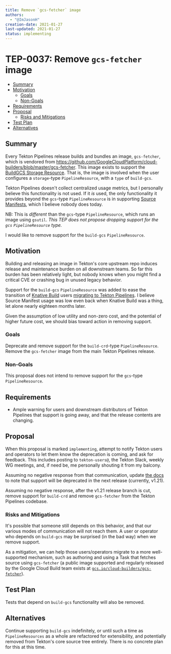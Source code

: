 ```yaml
---
title: Remove `gcs-fetcher` image
authors:
  - "@ImJasonH"
creation-date: 2021-01-27
last-updated: 2021-01-27
status: implementing
---
```


# TEP-0037: Remove `gcs-fetcher` image

<!-- toc -->
- [Summary](#summary)
- [Motivation](#motivation)
  - [Goals](#goals)
  - [Non-Goals](#non-goals)
- [Requirements](#requirements)
- [Proposal](#proposal)
  - [Risks and Mitigations](#risks-and-mitigations)
- [Test Plan](#test-plan)
- [Alternatives](#alternatives)
<!-- /toc -->

## Summary

Every Tekton Pipelines release builds and bundles an image, `gcs-fetcher`, which is vendored from https://github.com/GoogleCloudPlatform/cloud-builders/blob/master/gcs-fetcher. This image exists to support the [BuildGCS Storage Resource](https://github.com/tektoncd/pipeline/blob/main/docs/resources.md#buildgcs-storage-resource). That is, the image is involved when the user configures a `storage`-type `PipelineResource`, with a `type` of `build-gcs`.

Tekton Pipelines doesn't collect centralized usage metrics, but I personally believe this functionality is not used. If it _is_ used, the only functionality it provides beyond the `gcs`-type `PipelineResource` is in supporting [Source Manifests](https://github.com/GoogleCloudPlatform/cloud-builders/tree/master/gcs-fetcher#source-manifests), which I believe nobody does today.

NB: This is _different_ than the `gcs`-type `PipelineResource`, which runs an image using `gsutil`. _This TEP does not propose dropping support for the `gcs` `PipelineResource` type._

I would like to remove support for the `build-gcs` `PipelineResource`.

## Motivation

Building and releasing an image in Tekton's core upstream repo induces release and maintenance burden on all downstream teams. So far this burden has been relatively light, but nobody knows when you might find a critical CVE or crashing bug in unused legacy behavior.

Support for the `build-gcs` `PipelineResource` was added to ease the transition of [Knative Build](https://github.com/knative/build) users [migrating to Tekton Pipelines](https://github.com/tektoncd/pipeline/blob/main/docs/migrating-from-knative-build.md). I believe Source Manifest usage was low even back when Knative Build was a thing, let alone nearly eighteen months later.

Given the assumption of low utility and non-zero cost, and the potential of higher future cost, we should bias toward action in removing support.

### Goals

Deprecate and remove support for the `build-crd`-type `PipelineResource`. Remove the `gcs-fetcher` image from the main Tekton Pipelines release.

### Non-Goals

This proposal does not intend to remove support for the `gcs`-type `PipelineResource`.

## Requirements

* Ample warning for users and downstream distributors of Tekton Pipelines that support is going away, and that the release contents are changing.

## Proposal

When this proposal is marked `implementing`, attempt to notify Tekton users and operators to let them know the deprecation is coming, and ask for feedback. This includes posting to `tekton-users@`, the Tekton Slack, weekly WG meetings, and, if need be, me personally shouting it from my balcony.

Assuming no negative response from that communication, update [the docs](https://github.com/tektoncd/pipeline/blob/main/docs/resources.md#gcs-storage-resource) to note that support will be deprecated in the next release (currently, v1.21).

Assuming no negative response, after the v1.21 release branch is cut, remove support for `build-crd` and remove `gcs-fetcher` from the Tekton Pipelines codebase.

### Risks and Mitigations

It's possible that someone still depends on this behavior, and that our various modes of communication will not reach them. A user or operator who depends on `build-gcs` may be surprised (in the bad way) when we remove support.

As a mitigation, we can help those users/operators migrate to a more well-supported mechanism, such as authoring and using a Task that fetches source using `gcs-fetcher` (a public image supported and regularly released by the Google Cloud Build team exists at [`gcs.io/cloud-builders/gcs-fetcher`](http://gcr.io/cloud-builders/gcs-fetcher)).


## Test Plan

Tests that depend on `build-gcs` functionality will also be removed.

## Alternatives

Continue supporting `build-gcs` indefinitely, or until such a time as `PipelineResources` as a whole are refactored for extensibility, and potentially removed from Tekton's core source tree entirely. There is no concrete plan for this at this time.

